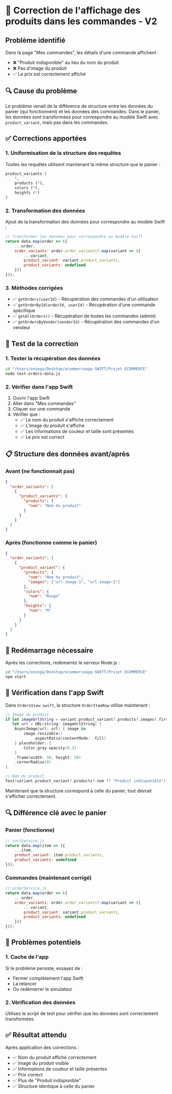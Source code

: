 # 🔧 Correction de l'affichage des produits dans les commandes - V2

## Problème identifié
Dans la page "Mes commandes", les détails d'une commande affichent :
- ❌ "Produit indisponible" au lieu du nom du produit
- ❌ Pas d'image du produit
- ✅ Le prix est correctement affiché

## 🔍 Cause du problème
Le problème venait de la différence de structure entre les données du panier (qui fonctionnent) et les données des commandes. Dans le panier, les données sont transformées pour correspondre au modèle Swift avec `product_variant`, mais pas dans les commandes.

## ✅ Corrections apportées

### 1. Uniformisation de la structure des requêtes
Toutes les requêtes utilisent maintenant la même structure que le panier :

```sql
product_variants (
    *,
    products (*),
    colors (*),
    heights (*)
)
```

### 2. Transformation des données
Ajout de la transformation des données pour correspondre au modèle Swift :

```javascript
// Transformer les données pour correspondre au modèle Swift
return data.map(order => ({
    ...order,
    order_variants: order.order_variants?.map(variant => ({
        ...variant,
        product_variant: variant.product_variants,
        product_variants: undefined
    }))
}));
```

### 3. Méthodes corrigées
- ✅ `getOrders(userId)` - Récupération des commandes d'un utilisateur
- ✅ `getOrderById(orderId, userId)` - Récupération d'une commande spécifique
- ✅ `getAllOrders()` - Récupération de toutes les commandes (admin)
- ✅ `getOrdersByVendor(vendorId)` - Récupération des commandes d'un vendeur

## 🧪 Test de la correction

### 1. Tester la récupération des données
```bash
cd "/Users/enzoga/Desktop/ecommerceapp-SWIFT/Projet ECOMMERCE"
node test-orders-data.js
```

### 2. Vérifier dans l'app Swift
1. Ouvrir l'app Swift
2. Aller dans "Mes commandes"
3. Cliquer sur une commande
4. Vérifier que :
   - ✅ Le nom du produit s'affiche correctement
   - ✅ L'image du produit s'affiche
   - ✅ Les informations de couleur et taille sont présentes
   - ✅ Le prix est correct

## 📋 Structure des données avant/après

### Avant (ne fonctionnait pas)
```json
{
  "order_variants": [
    {
      "product_variants": {
        "products": {
          "nom": "Nom du produit"
        }
      }
    }
  ]
}
```

### Après (fonctionne comme le panier)
```json
{
  "order_variants": [
    {
      "product_variant": {
        "products": {
          "nom": "Nom du produit",
          "images": ["url-image-1", "url-image-2"]
        },
        "colors": {
          "nom": "Rouge"
        },
        "heights": {
          "nom": "M"
        }
      }
    }
  ]
}
```

## 🔄 Redémarrage nécessaire

Après les corrections, redémarrez le serveur Node.js :

```bash
cd "/Users/enzoga/Desktop/ecommerceapp-SWIFT/Projet ECOMMERCE"
npm start
```

## 📱 Vérification dans l'app Swift

Dans `OrdersView.swift`, la structure `OrderItemRow` utilise maintenant :

```swift
// Image du produit
if let imageUrlString = variant.product_variant?.products?.images?.first,
   let url = URL(string: imageUrlString) {
    AsyncImage(url: url) { image in
        image.resizable()
            .aspectRatio(contentMode: .fill)
    } placeholder: {
        Color.gray.opacity(0.3)
    }
    .frame(width: 50, height: 50)
    .cornerRadius(8)
}

// Nom du produit
Text(variant.product_variant?.products?.nom ?? "Produit indisponible")
```

Maintenant que la structure correspond à celle du panier, tout devrait s'afficher correctement.

## 🔍 Différence clé avec le panier

### Panier (fonctionne)
```javascript
// cartService.js
return data.map(item => ({
    ...item,
    product_variant: item.product_variants,
    product_variants: undefined
}));
```

### Commandes (maintenant corrigé)
```javascript
// orderService.js
return data.map(order => ({
    ...order,
    order_variants: order.order_variants?.map(variant => ({
        ...variant,
        product_variant: variant.product_variants,
        product_variants: undefined
    }))
}));
```

## 🚨 Problèmes potentiels

### 1. Cache de l'app
Si le problème persiste, essayez de :
- Fermer complètement l'app Swift
- La relancer
- Ou redémarrer le simulateur

### 2. Vérification des données
Utilisez le script de test pour vérifier que les données sont correctement transformées.

## ✅ Résultat attendu

Après application des corrections :
- ✅ Nom du produit affiché correctement
- ✅ Image du produit visible
- ✅ Informations de couleur et taille présentes
- ✅ Prix correct
- ✅ Plus de "Produit indisponible"
- ✅ Structure identique à celle du panier 